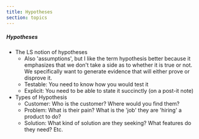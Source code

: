 ```yaml
---
title: Hypotheses
section: topics
---
```

##### Hypotheses
* The LS notion of hypotheses
	* Also 'assumptions', but I like the term hypothesis better because it emphasizes that we don't take a side as to whether it is true or not. We specifically want to generate evidence that will either prove or disprove it.
	*	Testable: You need to know how you would test it
	*	Explicit: You need to be able to state it succinctly (on a post-it note)
* Types of Hypothesis
	* Customer: Who is the customer? Where would you find them?
	* Problem: What is their pain? What is the 'job' they are 'hiring' a product to do?
	* Solution: What kind of solution are they seeking? What features do they need? Etc.
